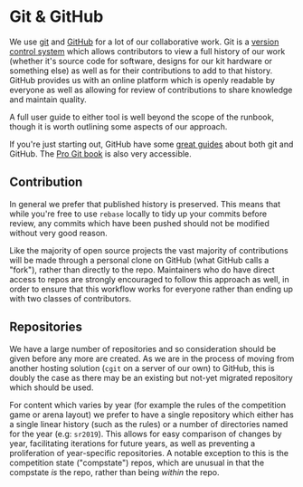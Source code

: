 # Git & GitHub

We use [git][git] and [GitHub][github] for a lot of our collaborative work.
Git is a [version control system][version-control] which allows contributors to
view a full history of our work (whether it's source code for software, designs
for our kit hardware or something else) as well as for their contributions to
add to that history. GitHub provides us with an online platform which is openly
readable by everyone as well as allowing for review of contributions to share
knowledge and maintain quality.

A full user guide to either tool is well beyond the scope of the runbook, though
it is worth outlining some aspects of our approach.

If you're just starting out, GitHub have some [great guides][git-guides] about
both git and GitHub. The [Pro Git book][pro-git] is also very accessible.

## Contribution

In general we prefer that published history is preserved. This means that while
you're free to use `rebase` locally to tidy up your commits before review, any
commits which have been pushed should not be modified without very good reason.

Like the majority of open source projects the vast majority of contributions
will be made through a personal clone on GitHub (what GitHub calls a "fork"),
rather than directly to the repo. Maintainers who do have direct access to repos
are strongly encouraged to follow this approach as well, in order to ensure that
this workflow works for everyone rather than ending up with two classes of
contributors.

## Repositories

We have a large number of repositories and so consideration should be given
before any more are created. As we are in the process of moving from another
hosting solution (`cgit` on a server of our own) to GitHub, this is doubly the
case as there may be an existing but not-yet migrated repository which should be
used.

For content which varies by year (for example the rules of the competition game
or arena layout) we prefer to have a single repository which either has a single
linear history (such as the rules) or a number of directories named for the year
(e.g: `sr2019`). This allows for easy comparison of changes by year,
facilitating iterations for future years, as well as preventing a proliferation
of year-specific repositories.
A notable exception to this is the competition state ("compstate") repos, which
are unusual in that the compstate _is_ the repo, rather than being _within_ the
repo.


[git]: https://git-scm.org
[github]: https://github.com/srobo
[version-control]: https://en.wikipedia.org/wiki/Version_control
[git-guides]: https://guides.github.com/
[pro-git]: https://git-scm.com/book/en/v2
